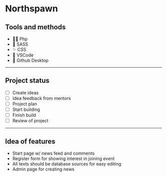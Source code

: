 # Northspawn

## Tools and methods

- 👍🏼 Php
- :metal: SASS
- :sparkles: CSS
- :camel: VSCode
- :tada: Github Desktop

---

## Project status
- [ ] Create ideas
- [ ] Idea feedback from mentors
- [ ] Project plan
- [ ] Start building
- [ ] Finish build
- [ ] Review of project

---

## Idea of features

- Start page w/ news feed and comments
- Register form for showing interest in joining event
- All texts should be database sources for easy editing
- Admin page for creating news
